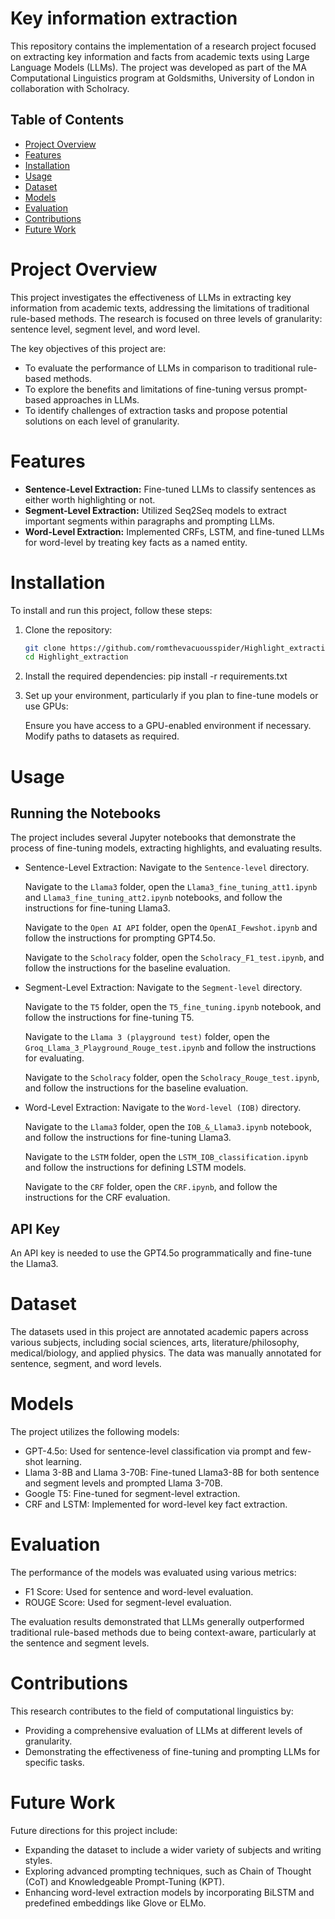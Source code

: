 # Key information extraction

This repository contains the implementation of a research project focused on extracting key information and facts from academic texts using Large Language Models (LLMs). The project was developed as part of the MA Computational Linguistics program at Goldsmiths, University of London in collaboration with Scholracy.

## Table of Contents
- [Project Overview](#project-overview)
- [Features](#features)
- [Installation](#installation)
- [Usage](#usage)
- [Dataset](#dataset)
- [Models](#models)
- [Evaluation](#evaluation)
- [Contributions](#contributions)
- [Future Work](#future-work)


# Project Overview
<a id="project-overview"></a>
This project investigates the effectiveness of LLMs in extracting key information from academic texts, addressing the limitations of traditional rule-based methods. The research is focused on three levels of granularity: sentence level, segment level, and word level.

The key objectives of this project are:
- To evaluate the performance of LLMs in comparison to traditional rule-based methods.
- To explore the benefits and limitations of fine-tuning versus prompt-based approaches in LLMs.
- To identify challenges of extraction tasks and propose potential solutions on each level of granularity.

# Features
<a id="features"></a>
- **Sentence-Level Extraction:** Fine-tuned LLMs to classify sentences as either worth highlighting or not.
- **Segment-Level Extraction:** Utilized Seq2Seq models to extract important segments within paragraphs and prompting LLMs.
- **Word-Level Extraction:** Implemented CRFs, LSTM, and fine-tuned LLMs for word-level by treating key facts as a named entity.

# Installation
<a id="installation"></a>
To install and run this project, follow these steps:

1. Clone the repository:
   ```bash
   git clone https://github.com/romthevacuousspider/Highlight_extraction.git
   cd Highlight_extraction

2. Install the required dependencies:
   pip install -r requirements.txt

3. Set up your environment, particularly if you plan to fine-tune models or use GPUs:

    Ensure you have access to a GPU-enabled environment if necessary.
    Modify paths to datasets as required.

# Usage
<a id="usage"></a>
## Running the Notebooks

The project includes several Jupyter notebooks that demonstrate the process of fine-tuning models, extracting highlights, and evaluating results.

- Sentence-Level Extraction:
   Navigate to the `Sentence-level` directory.
  
   Navigate to the `Llama3` folder, open the `Llama3_fine_tuning_att1.ipynb` and `Llama3_fine_tuning_att2.ipynb` notebooks, and follow the instructions for fine-tuning Llama3.
  
   Navigate to the `Open AI API` folder, open the `OpenAI_Fewshot.ipynb` and follow the instructions for prompting GPT4.5o.
  
   Navigate to the `Scholracy` folder, open the `Scholracy_F1_test.ipynb`, and follow the instructions for the baseline evaluation.

- Segment-Level Extraction:
   Navigate to the `Segment-level` directory.
  
   Navigate to the `T5` folder, open the `T5_fine_tuning.ipynb` notebook, and follow the instructions for fine-tuning T5.
  
   Navigate to the `Llama 3 (playground test)` folder, open the `Groq_Llama_3_Playground_Rouge_test.ipynb` and follow the instructions for evaluating.
  
   Navigate to the `Scholracy` folder, open the `Scholracy_Rouge_test.ipynb`, and follow the instructions for the baseline evaluation.

- Word-Level Extraction:
   Navigate to the `Word-level (IOB)` directory.
  
   Navigate to the `Llama3` folder, open the `IOB_&_Llama3.ipynb` notebook, and follow the instructions for fine-tuning Llama3.
  
   Navigate to the `LSTM` folder, open the `LSTM_IOB_classification.ipynb` and follow the instructions for defining LSTM models.
  
   Navigate to the `CRF` folder, open the `CRF.ipynb`, and follow the instructions for the CRF evaluation.

## API Key

An API key is needed to use the GPT4.5o programmatically and fine-tune the Llama3.

# Dataset
<a id="dataset"></a>

The datasets used in this project are annotated academic papers across various subjects, including social sciences, arts, literature/philosophy, medical/biology, and applied physics. The data was manually annotated for sentence, segment, and word levels.

# Models
<a id="models"></a>

The project utilizes the following models:

- GPT-4.5o: Used for sentence-level classification via prompt and few-shot learning.
- Llama 3-8B and Llama 3-70B: Fine-tuned Llama3-8B for both sentence and segment levels and prompted Llama 3-70B.
- Google T5: Fine-tuned for segment-level extraction.
- CRF and LSTM: Implemented for word-level key fact extraction.

# Evaluation
<a id="evaluation"></a>

The performance of the models was evaluated using various metrics:

- F1 Score: Used for sentence and word-level evaluation.
- ROUGE Score: Used for segment-level evaluation.

The evaluation results demonstrated that LLMs generally outperformed traditional rule-based methods due to being context-aware, particularly at the sentence and segment levels.

# Contributions
<a id="contributions"></a>

This research contributes to the field of computational linguistics by:

- Providing a comprehensive evaluation of LLMs at different levels of granularity.
- Demonstrating the effectiveness of fine-tuning and prompting LLMs for specific tasks.

# Future Work
<a id="future-work"></a>

Future directions for this project include:

- Expanding the dataset to include a wider variety of subjects and writing styles.
- Exploring advanced prompting techniques, such as Chain of Thought (CoT) and Knowledgeable Prompt-Tuning (KPT).
- Enhancing word-level extraction models by incorporating BiLSTM and predefined embeddings like Glove or ELMo.
